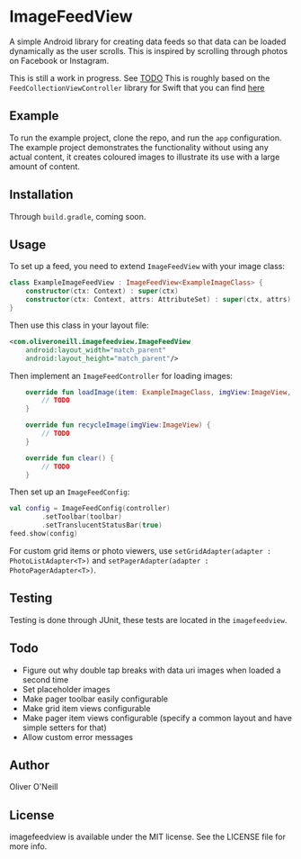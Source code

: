 # ImageFeedView

A simple Android library for creating data feeds so that data can be loaded
dynamically as the user scrolls. This is inspired by scrolling through photos
on Facebook or Instagram.

This is still a work in progress. See [TODO](#todo)
This is roughly based on the `FeedCollectionViewController` library for Swift
that you can find [here](https://github.com/oliveroneill/FeedCollectionViewController)

## Example

To run the example project, clone the repo, and run the `app` configuration.
The example project demonstrates the functionality without using any actual content, it creates
coloured images to illustrate its use with a large amount of content.

## Installation
Through `build.gradle`, coming soon.

## Usage

To set up a feed, you need to extend `ImageFeedView` with your image class:
```kotlin
class ExampleImageFeedView : ImageFeedView<ExampleImageClass> {
    constructor(ctx: Context) : super(ctx)
    constructor(ctx: Context, attrs: AttributeSet) : super(ctx, attrs)
}
```
Then use this class in your layout file:
```xml
<com.oliveroneill.imagefeedview.ImageFeedView
    android:layout_width="match_parent"
    android:layout_height="match_parent"/>
```
Then implement an `ImageFeedController` for loading images:
```kotlin
    override fun loadImage(item: ExampleImageClass, imgView:ImageView, listener: LoadListener?) {
        // TODO
    }

    override fun recycleImage(imgView:ImageView) {
        // TODO
    }

    override fun clear() {
        // TODO
    }
```
Then set up an `ImageFeedConfig`:
```kotlin
val config = ImageFeedConfig(controller)
        .setToolbar(toolbar)
        .setTranslucentStatusBar(true)
feed.show(config)
```
For custom grid items or photo viewers, use
`setGridAdapter(adapter : PhotoListAdapter<T>)` and
`setPagerAdapter(adapter : PhotoPagerAdapter<T>)`.

## Testing
Testing is done through JUnit, these tests are located in the `imagefeedview`.

## Todo
- Figure out why double tap breaks with data uri images when loaded a second time
- Set placeholder images
- Make pager toolbar easily configurable
- Make grid item views configurable
- Make pager item views configurable (specify a common layout and have simple setters for that)
- Allow custom error messages

## Author

Oliver O'Neill

## License

imagefeedview is available under the MIT license. See the LICENSE file for more info.